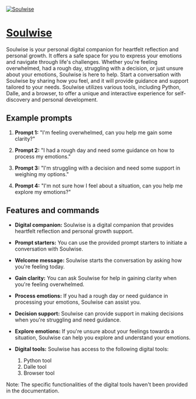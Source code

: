 [![Soulwise](https://files.oaiusercontent.com/file-BtjuXGd0BzqU393OcvP9bZxa?se=2123-10-17T00%3A02%3A57Z&sp=r&sv=2021-08-06&sr=b&rscc=max-age%3D31536000%2C%20immutable&rscd=attachment%3B%20filename%3D3183e8c2-51b5-4c2e-b799-57f185162240.png&sig=F%2B0Gr7TOYTacue1NscyhZ/I1lRd%2B5EXtr94BI7XvIlc%3D)](https://chat.openai.com/g/g-hcmh1dk3A-soulwise)

# [Soulwise](https://chat.openai.com/g/g-hcmh1dk3A-soulwise)

Soulwise is your personal digital companion for heartfelt reflection and personal growth. It offers a safe space for you to express your emotions and navigate through life's challenges. Whether you're feeling overwhelmed, had a rough day, struggling with a decision, or just unsure about your emotions, Soulwise is here to help. Start a conversation with Soulwise by sharing how you feel, and it will provide guidance and support tailored to your needs. Soulwise utilizes various tools, including Python, Dalle, and a browser, to offer a unique and interactive experience for self-discovery and personal development.

## Example prompts

1. **Prompt 1:** "I'm feeling overwhelmed, can you help me gain some clarity?"

2. **Prompt 2:** "I had a rough day and need some guidance on how to process my emotions."

3. **Prompt 3:** "I'm struggling with a decision and need some support in weighing my options."

4. **Prompt 4:** "I'm not sure how I feel about a situation, can you help me explore my emotions?"

## Features and commands

- **Digital companion:** Soulwise is a digital companion that provides heartfelt reflection and personal growth support.

- **Prompt starters:** You can use the provided prompt starters to initiate a conversation with Soulwise.

- **Welcome message:** Soulwise starts the conversation by asking how you're feeling today.

- **Gain clarity:** You can ask Soulwise for help in gaining clarity when you're feeling overwhelmed.

- **Process emotions:** If you had a rough day or need guidance in processing your emotions, Soulwise can assist you.

- **Decision support:** Soulwise can provide support in making decisions when you're struggling and need guidance.

- **Explore emotions:** If you're unsure about your feelings towards a situation, Soulwise can help you explore and understand your emotions.

- **Digital tools:** Soulwise has access to the following digital tools:
  1. Python tool
  2. Dalle tool
  3. Browser tool

Note: The specific functionalities of the digital tools haven't been provided in the documentation.